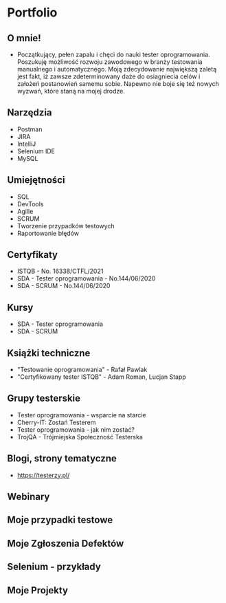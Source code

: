 # Portfolio
## O mnie!

* Początkujący, pełen zapalu i chęci do nauki tester oprogramowania.
Poszukuję możliwość rozwoju zawodowego w branży testowania manualnego i automatycznego.
Moją zdecydowanie największą zaletą jest fakt, iż zawsze zdeterminowany daże do osiagniecia celów i założeń 
postanowień samemu sobie. Napewno nie boje się też nowych wyzwań, które staną na mojej drodze.

## Narzędzia

* Postman
* JIRA 
* IntelliJ
* Selenium IDE
* MySQL

## Umiejętności 

* SQL
* DevTools
* Agille
* SCRUM
* Tworzenie przypadków testowych
* Raportowanie błędów 

## Certyfikaty

* ISTQB - No. 16338/CTFL/2021
* SDA - Tester oprogramowania - No.144/06/2020
* SDA - SCRUM - No.144/06/2020

## Kursy

* SDA - Tester oprogramowania
* SDA - SCRUM 

## Książki techniczne 

* "Testowanie oprogramowania" -  Rafał Pawlak
* "Certyfikowany tester ISTQB" - Adam Roman, Lucjan Stapp

## Grupy testerskie

* Tester oprogramowania - wsparcie na starcie
* Cherry-IT: Zostań Testerem
* Tester oprogramowania - jak nim zostać?
* TrojQA - Trójmiejska Społeczność Testerska


## Blogi, strony tematyczne

* https://testerzy.pl/


## Webinary
## Moje przypadki testowe
## Moje Zgłoszenia Defektów
## Selenium - przykłady
## Moje Projekty
